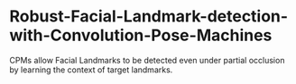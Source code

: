 # Robust-Facial-Landmark-detection-with-Convolution-Pose-Machines
CPMs allow Facial Landmarks to be detected even under partial occlusion by learning the context of target landmarks.
